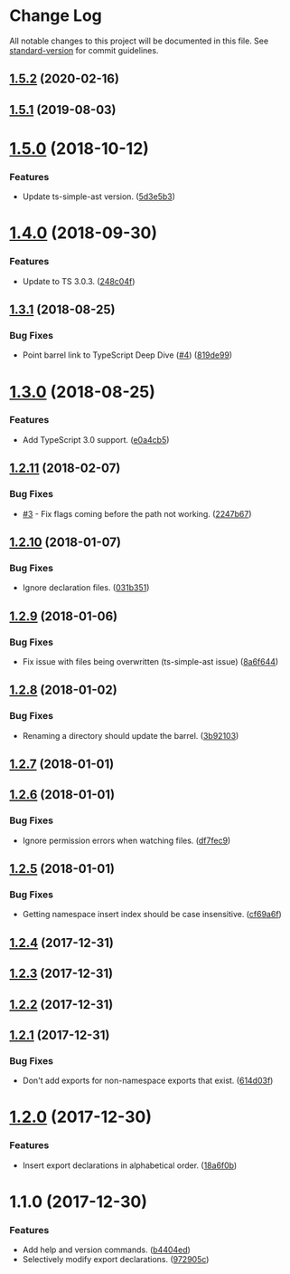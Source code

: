# Change Log

All notable changes to this project will be documented in this file. See [standard-version](https://github.com/conventional-changelog/standard-version) for commit guidelines.

<a name="1.5.2"></a>
## [1.5.2](https://github.com/dsherret/barrel-maintainer/compare/v1.5.1...v1.5.2) (2020-02-16)



<a name="1.5.1"></a>
## [1.5.1](https://github.com/dsherret/barrel-maintainer/compare/v1.5.0...v1.5.1) (2019-08-03)



<a name="1.5.0"></a>
# [1.5.0](https://github.com/dsherret/barrel-maintainer/compare/v1.4.0...v1.5.0) (2018-10-12)


### Features

* Update ts-simple-ast version. ([5d3e5b3](https://github.com/dsherret/barrel-maintainer/commit/5d3e5b3))



<a name="1.4.0"></a>
# [1.4.0](https://github.com/dsherret/barrel-maintainer/compare/v1.3.1...v1.4.0) (2018-09-30)


### Features

* Update to TS 3.0.3. ([248c04f](https://github.com/dsherret/barrel-maintainer/commit/248c04f))



<a name="1.3.1"></a>
## [1.3.1](https://github.com/dsherret/barrel-maintainer/compare/v1.3.0...v1.3.1) (2018-08-25)


### Bug Fixes

* Point barrel link to TypeScript Deep Dive ([#4](https://github.com/dsherret/barrel-maintainer/issues/4)) ([819de99](https://github.com/dsherret/barrel-maintainer/commit/819de99))



<a name="1.3.0"></a>
# [1.3.0](https://github.com/dsherret/barrel-maintainer/compare/v1.2.11...v1.3.0) (2018-08-25)


### Features

* Add TypeScript 3.0 support. ([e0a4cb5](https://github.com/dsherret/barrel-maintainer/commit/e0a4cb5))



<a name="1.2.11"></a>
## [1.2.11](https://github.com/dsherret/barrel-maintainer/compare/v1.2.10...v1.2.11) (2018-02-07)


### Bug Fixes

* [#3](https://github.com/dsherret/barrel-maintainer/issues/3) - Fix flags coming before the path not working. ([2247b67](https://github.com/dsherret/barrel-maintainer/commit/2247b67))



<a name="1.2.10"></a>
## [1.2.10](https://github.com/dsherret/barrel-maintainer/compare/v1.2.9...v1.2.10) (2018-01-07)


### Bug Fixes

* Ignore declaration files. ([031b351](https://github.com/dsherret/barrel-maintainer/commit/031b351))



<a name="1.2.9"></a>
## [1.2.9](https://github.com/dsherret/barrel-maintainer/compare/v1.2.8...v1.2.9) (2018-01-06)


### Bug Fixes

* Fix issue with files being overwritten (ts-simple-ast issue) ([8a6f644](https://github.com/dsherret/barrel-maintainer/commit/8a6f644))



<a name="1.2.8"></a>
## [1.2.8](https://github.com/dsherret/barrel-maintainer/compare/v1.2.7...v1.2.8) (2018-01-02)


### Bug Fixes

* Renaming a directory should update the barrel. ([3b92103](https://github.com/dsherret/barrel-maintainer/commit/3b92103))



<a name="1.2.7"></a>
## [1.2.7](https://github.com/dsherret/barrel-maintainer/compare/v1.2.6...v1.2.7) (2018-01-01)



<a name="1.2.6"></a>
## [1.2.6](https://github.com/dsherret/barrel-maintainer/compare/v1.2.5...v1.2.6) (2018-01-01)


### Bug Fixes

* Ignore permission errors when watching files. ([df7fec9](https://github.com/dsherret/barrel-maintainer/commit/df7fec9))



<a name="1.2.5"></a>
## [1.2.5](https://github.com/dsherret/barrel-maintainer/compare/v1.2.4...v1.2.5) (2018-01-01)


### Bug Fixes

* Getting namespace insert index should be case insensitive. ([cf69a6f](https://github.com/dsherret/barrel-maintainer/commit/cf69a6f))



<a name="1.2.4"></a>
## [1.2.4](https://github.com/dsherret/barrel-maintainer/compare/v1.2.3...v1.2.4) (2017-12-31)



<a name="1.2.3"></a>
## [1.2.3](https://github.com/dsherret/barrel-maintainer/compare/v1.2.2...v1.2.3) (2017-12-31)



<a name="1.2.2"></a>
## [1.2.2](https://github.com/dsherret/barrel-maintainer/compare/v1.2.1...v1.2.2) (2017-12-31)



<a name="1.2.1"></a>
## [1.2.1](https://github.com/dsherret/barrel-maintainer/compare/v1.2.0...v1.2.1) (2017-12-31)


### Bug Fixes

* Don't add exports for non-namespace exports that exist. ([614d03f](https://github.com/dsherret/barrel-maintainer/commit/614d03f))



<a name="1.2.0"></a>
# [1.2.0](https://github.com/dsherret/barrel-maintainer/compare/v1.1.0...v1.2.0) (2017-12-30)


### Features

* Insert export declarations in alphabetical order. ([18a6f0b](https://github.com/dsherret/barrel-maintainer/commit/18a6f0b))



<a name="1.1.0"></a>
# 1.1.0 (2017-12-30)


### Features

* Add help and version commands. ([b4404ed](https://github.com/dsherret/barrel-maintainer/commit/b4404ed))
* Selectively modify export declarations. ([972905c](https://github.com/dsherret/barrel-maintainer/commit/972905c))
